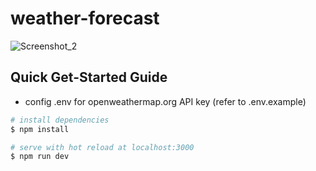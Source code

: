# weather-forecast

![Screenshot_2](https://user-images.githubusercontent.com/17779498/140671277-2fe6759f-5e20-4122-83d1-0051035537e0.png)

## Quick Get-Started Guide

- config .env for openweathermap.org API key (refer to .env.example)

```bash
# install dependencies
$ npm install

# serve with hot reload at localhost:3000
$ npm run dev
```
